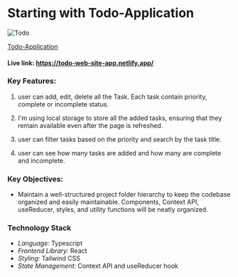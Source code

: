 # Starting with Todo-Application

![Todo](https://i.ibb.co/Y2pZQcs/todo.jpg)

[Todo-Application](https://todo-web-site-app.netlify.app/)

#### Live link: https://todo-web-site-app.netlify.app/

### Key Features:

1. user can add, edit, delete all the Task. Each task contain priority, complete or incomplete status.

2. I'm using local storage to store all the added tasks, ensuring that they remain available even after the page is refreshed.

3. user can filter tasks based on the priority and search by the task title.

4. user can see how many tasks are added and how many are complete and incomplete.

### Key Objectives:

- Maintain a well-structured project folder hierarchy to keep the codebase organized and easily maintainable. Components, Context API, useReducer, styles, and utility functions will be neatly organized.

### Technology Stack

- _Language:_ Typescript
- _Frontend Library:_ React
- _Styling:_ Tailwind CSS
- _State Management:_ Context API and useReducer hook

